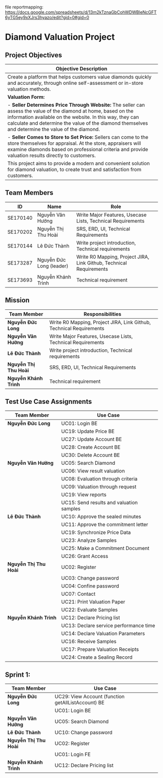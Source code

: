 file reportmapping: https://docs.google.com/spreadsheets/d/13m2kTznaGbCohWDWBleNcGFT6yTG5ey9xXJrs3hyazo/edit?gid=0#gid=0

# Diamond Valuation Project

## Project Objectives

| Objective Description                                                                                                                                                                                                                                                               |
| ----------------------------------------------------------------------------------------------------------------------------------------------------------------------------------------------------------------------------------------------------------------------------------- |
| Create a platform that helps customers value diamonds quickly and accurately, through online self-assessment or in-store valuation methods.                                                                                                                                         |
| **Valuation Form:**                                                                                                                                                                                                                                                                 |
| - **Seller Determines Price Through Website:** The seller can assess the value of the diamond at home, based on the information available on the website. In this way, they can calculate and determine the value of the diamond themselves and determine the value of the diamond. |
| - **Seller Comes to Store to Set Price:** Sellers can come to the store themselves for appraisal. At the store, appraisers will examine diamonds based on professional criteria and provide valuation results directly to customers.                                                |
| This project aims to provide a modern and convenient solution for diamond valuation, to create trust and satisfaction from customers.                                                                                                                                               |

## Team Members

| ID       | Name                     | Role                                                                |
| -------- | ------------------------ | ------------------------------------------------------------------- |
| SE170140 | Nguyễn Văn Hưởng         | Write Major Features, Usecase Lists, Technical Requirements         |
| SE170202 | Nguyễn Thị Thu Hoài      | SRS, ERD, UI, Technical Requirements                                |
| SE170144 | Lê Đức Thành             | Write project introduction, Technical requirements                  |
| SE173287 | Nguyễn Đức Long (leader) | Write R0 Mapping, Project JIRA, Link Github, Technical Requirements |
| SE173693 | Nguyễn Khánh Trình       | Technical requirement                                               |

## Mission

| Team Member             | Responsibilities                                                    |
| ----------------------- | ------------------------------------------------------------------- |
| **Nguyễn Đức Long**     | Write R0 Mapping, Project JIRA, Link Github, Technical Requirements |
| **Nguyễn Văn Hưởng**    | Write Major Features, Usecase Lists, Technical Requirements         |
| **Lê Đức Thành**        | Write project introduction, Technical requirements                  |
| **Nguyễn Thị Thu Hoài** | SRS, ERD, UI, Technical Requirements                                |
| **Nguyễn Khánh Trình**  | Technical requirement                                               |

## Test Use Case Assignments

| Team Member             | Use Case                                                  |
| ----------------------- | ----------------------------------------------------------|
| **Nguyễn Đức Long**     | UC01: Login BE                                            |
|                         | UC19: Update Price BE                                     |
|                         | UC27: Update Account BE                                   |
|                         | UC28: Create Account BE                                   |                                                                                      |                         | UC29: View Account (function getAllListAccount) BE        |
|                         | UC30: Delete Account BE                                   |
| **Nguyễn Văn Hưởng**    | UC05: Search Diamond                                      |
|                         | UC06: View result valuation                               |
|                         | UC08: Evaluation through criteria                         |
|                         | UC09: Valuation through request                           |
|                         | UC19: View reports                                        |
|                         | UC15: Send results and valuation samples                  |
| **Lê Đức Thành**        | UC10: Approve the sealed minutes                          |
|                         | UC11: Approve the commitment letter                       |
|                         | UC19: Synchronize Price Data                              |
|                         | UC23: Analyze Samples                                     |
|                         | UC25: Make a Commitment Document                          |
|                         | UC26: Grant Access                                        |
| **Nguyễn Thị Thu Hoài** | UC02: Register                                            |
|                         | UC03: Change password                                     |
|                         | UC04: Confine password                                    |
|                         | UC07: Contact                                             |
|                         | UC21: Print Valuation Paper                               |
|                         | UC22: Evaluate Samples                                    |
| **Nguyễn Khánh Trình**  | UC12: Declare Pricing list                                |
|                         | UC13: Declare service performance time                    |
|                         | UC14: Declare Valuation Parameters                        |
|                         | UC16: Receive Samples                                     |
|                         | UC17: Prepare Valuation Receipts                          |
|                         | UC24: Create a Sealing Record                             |

## Sprint 1:
| Team Member             | Use Case                                                  |
| ----------------------- | ----------------------------------------------------------|
|**Nguyễn Đức Long**      | UC29: View Account (function getAllListAccount) BE        |
|                         | UC01: Login BE                                            |
| **Nguyễn Văn Hưởng**    | UC05: Search Diamond                                      |
| **Lê Đức Thành**        | UC10: Change password                                     |
| **Nguyễn Thị Thu Hoài** | UC02: Register                                            |
|                         | UC01: Login FE                                            |
| **Nguyễn Khánh Trình**  | UC12: Declare Pricing list                                |
